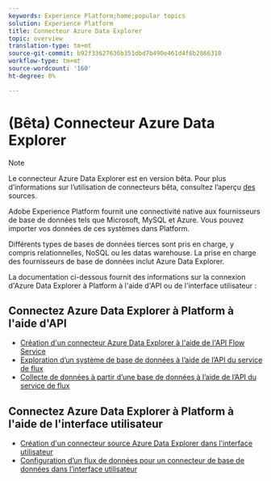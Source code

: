 ```yaml
---
keywords: Experience Platform;home;popular topics
solution: Experience Platform
title: Connecteur Azure Data Explorer
topic: overview
translation-type: tm+mt
source-git-commit: b92f33627636b351dbd7b490e461d4f6b2866310
workflow-type: tm+mt
source-wordcount: '160'
ht-degree: 0%

---
```



# (Bêta) Connecteur Azure Data Explorer

>[!NOTE]
>Le connecteur Azure Data Explorer est en version bêta. Pour plus d’informations sur l’utilisation de connecteurs bêta, consultez l’aperçu [des](../../home.md#terms-and-conditions) sources.

Adobe Experience Platform fournit une connectivité native aux fournisseurs de base de données tels que Microsoft, MySQL et Azure. Vous pouvez importer vos données de ces systèmes dans Platform.

Différents types de bases de données tierces sont pris en charge, y compris relationnelles, NoSQL ou les datas warehouse. La prise en charge des fournisseurs de base de données inclut Azure Data Explorer.

La documentation ci-dessous fournit des informations sur la connexion d&#39;Azure Data Explorer à Platform à l&#39;aide d&#39;API ou de l&#39;interface utilisateur :

## Connectez Azure Data Explorer à Platform à l&#39;aide d&#39;API

- [Création d&#39;un connecteur Azure Data Explorer à l&#39;aide de l&#39;API Flow Service](../../tutorials/api/create/databases/data-explorer.md)
- [Exploration d’un système de base de données à l’aide de l’API du service de flux](../../tutorials/api/explore/database-nosql.md)
- [Collecte de données à partir d’une base de données à l’aide de l’API du service de flux](../../tutorials/api/collect/database-nosql.md)

## Connectez Azure Data Explorer à Platform à l&#39;aide de l&#39;interface utilisateur

- [Création d&#39;un connecteur source Azure Data Explorer dans l&#39;interface utilisateur](../../tutorials/ui/create/databases/data-explorer.md)
- [Configuration d’un flux de données pour un connecteur de base de données dans l’interface utilisateur](../../tutorials/ui/dataflow/databases.md)
